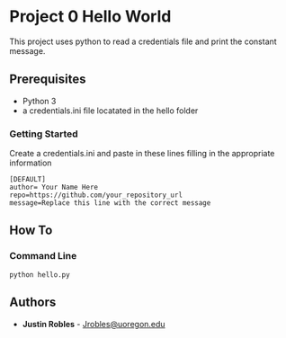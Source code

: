 # Project 0 Hello World

This project uses python to read a credentials file and print the constant message.

## Prerequisites

* Python 3 
* a credentials.ini file locatated in the hello folder

### Getting Started

Create a credentials.ini and paste in these lines filling in the appropriate information

```
[DEFAULT] 
author= Your Name Here
repo=https://github.com/your_repository_url
message=Replace this line with the correct message
```

## How To

### Command Line

```
python hello.py
```


## Authors

* **Justin Robles** - Jrobles@uoregon.edu

